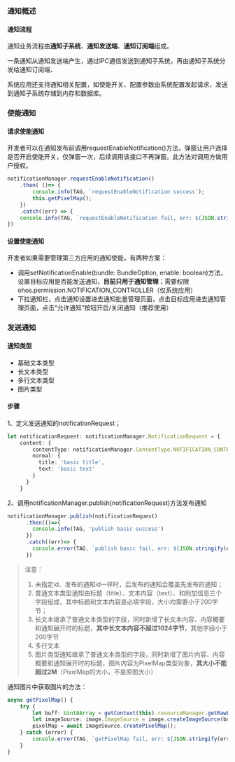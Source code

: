 ### 通知概述

#### 通知流程

通知业务流程由**通知子系统**、**通知发送端**、**通知订阅端**组成。

一条通知从通知发送端产生，通过IPC通信发送到通知子系统，再由通知子系统分发给通知订阅端、

系统应用还支持通知相关配置，如使能开关、配置参数由系统配置发起请求，发送到通知子系统存储到内存和数据库。



### 使能通知

#### 请求使能通知

开发者可以在通知发布前调用requestEnableNotification()方法，弹窗让用户选择是否开启使能开关，仅弹窗一次，后续调用该接口不再弹窗。此方法对调用方做用户授权。

```ts
notificationManager.requestEnableNotification()
	.then( ()=> {
    	console.info(TAG, `requestEnableNotification success`);
    	this.getPixelMap();
	})
	.catch((err) => {
    console.info(TAG, `requestEnableNotification fail, err: ${JSON.stringify(err)}`);
})
```



#### 设置使能通知

开发者如果需要管理第三方应用的通知使能，有两种方案：

+ 调用setNotificationEnable(bundle: BundleOption, enable: boolean)方法，设置目标应用是否能发送通知，**目前只用于通知管理**；需要权限ohos.permission.NOTIFICATION_CONTROLLER（仅系统应用）
+ 下拉通知栏，点击通知设置进去通知批量管理页面，点击目标应用进去通知管理页面，点击“允许通知”按钮开启/关闭通知（推荐使用）





### 发送通知

#### 通知类型

+ 基础文本类型
+ 长文本类型
+ 多行文本类型
+ 图片类型



#### 步骤

1、定义发送通知的notificationRequest；

```ts
let notificationRequest: notificationManager.NotificationRequest = {
    content: {
        contentType: notificationManager.ContentType.NOTIFICATION_CONTENT_BASIC_TEXT,
        normal: {
          title: 'basic title',
          text: 'basic text'
        }
      }
    }
```

2、调用notificationManager.publish(notificationRequest)方法发布通知

```ts
notificationManager.publish(notificationRequest)
      .then(()=>{
        console.info(TAG, 'publish basic success')
      })
      .catch((err)=> {
        console.error(TAG, `publish basic fail, err: ${JSON.stringify(err)}`)
      })
```

> 注意：
>
> 1. 未指定id、发布的通知id一样时，后发布的通知会覆盖先发布的通知；
> 2. 普通文本类型通知由标题（title）、文本内容（text）、和附加信息三个字段组成，其中标题和文本内容是必填字段，大小均需要小于200字节；
> 3. 长文本继承了普通文本类型的字段，同时新增了长文本内容、内容概要和通知展开时的标题，**其中长文本内容不超过1024字节**，其他字段小于200字节
> 4. 多行文本
> 5. 图片类型通知继承了普通文本类型的字段，同时新增了图片内容、内容概要和通知展开时的标题，图片内容为PixelMap类型对象，**其大小不能超过2M**（PixelMap的大小，不是原图大小）



通知图片中获取图片的方法：

```ts
async getPixelMap() {
    try {
        let buff: Uint8Array = getContext(this).resourceManager.getRawFileContentSync('test.png')
        let imageSource: image.ImageSource = image.createImageSource(buff.buffer);
        pixelMap = await imageSource.createPixelMap();
    } catch (error) {
        console.error(TAG, `getPixelMap fail, err: ${JSON.stringify(error)}`);
    }
}
```

